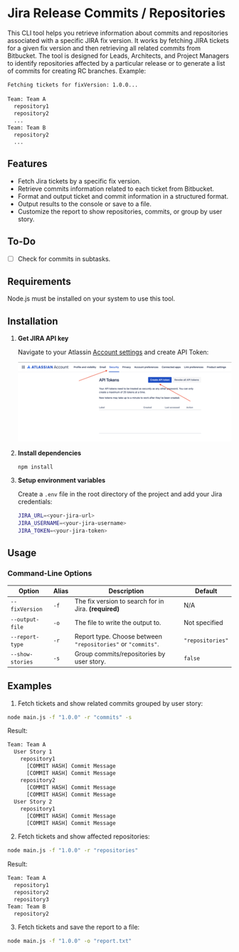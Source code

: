 # Jira Release Commits / Repositories

This CLI tool helps you retrieve information about commits and repositories associated with a specific JIRA fix version. It works by fetching JIRA tickets for a given fix version and then retrieving all related commits from Bitbucket. The tool is designed for Leads, Architects, and Project Managers to identify repositories affected by a particular release or to generate a list of commits for creating RC branches.
Example:
```
Fetching tickets for fixVersion: 1.0.0...

Team: Team A
  repository1
  repository2
  ...
Team: Team B
  repository2
  ...
```

## Features

- Fetch Jira tickets by a specific fix version.
- Retrieve commits information related to each ticket from Bitbucket.
- Format and output ticket and commit information in a structured format.
- Output results to the console or save to a file.
- Customize the report to show repositories, commits, or group by user story.

## To-Do
- [ ] Check for commits in subtasks.

## Requirements

Node.js must be installed on your system to use this tool.

## Installation

1. **Get JIRA API key**

   Navigate to your Atlassin [Account settings](https://id.atlassian.com/manage-profile/security) and create API Token:
   
   ![JIRA API Token](./jira-api-token-screenshot.png)
2. **Install dependencies**
   ```bash
   npm install
   ```
3. **Setup environment variables**
   
   Create a `.env` file in the root directory of the project and add your Jira credentials:
   ```bash
   JIRA_URL=<your-jira-url>
   JIRA_USERNAME=<your-jira-username>
   JIRA_TOKEN=<your-jira-token>
   ```

## Usage

### Command-Line Options
| Option            | Alias | Description                                                    | Default       |
|-------------------|-------|----------------------------------------------------------------|---------------|
| `--fixVersion`    | `-f`  | The fix version to search for in Jira. **(required)**          | N/A           |
| `--output-file`   | `-o`  | The file to write the output to.                               | Not specified |
| `--report-type`   | `-r`  | Report type. Choose between `"repositories"` or `"commits"`.   | `"repositories"` |
| `--show-stories`  | `-s`  | Group commits/repositories by user story.                      | `false`       |

## Examples
1. Fetch tickets and show related commits grouped by user story:
  ```bash
  node main.js -f "1.0.0" -r "commits" -s
  ```
  Result:
  ```
  Team: Team A
    User Story 1
      repository1
        [COMMIT HASH] Commit Message
        [COMMIT HASH] Commit Message
      repository2
        [COMMIT HASH] Commit Message
        [COMMIT HASH] Commit Message
    User Story 2
      repository1
        [COMMIT HASH] Commit Message
        [COMMIT HASH] Commit Message
  ```
2. Fetch tickets and show affected repositories:
  ```bash
  node main.js -f "1.0.0" -r "repositories"
  ```
  Result:
  ```
  Team: Team A
    repository1
    repository2
    repository3
  Team: Team B
    repository2
  ```
3. Fetch tickets and save the report to a file:
  ```bash
  node main.js -f "1.0.0" -o "report.txt"
  ```
